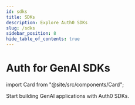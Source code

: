 ```yaml
---
id: sdks
title: SDKs
description: Explore Auth0 SDKs
slug: /sdks
sidebar_position: 8
hide_table_of_contents: true
---
```


# Auth for GenAI SDKs

import Card from "@site/src/components/Card";

Start building GenAI applications with Auth0 SDKs.

<Card href="./javascript-sdk" headerText="JavaScript SDKs" icon="js-with-border.svg" iconBorder={false}/>
<Card href="./python-sdk" headerText="Python SDKs" icon="python-with-border.svg" iconBorder={false}/>
<Card href="./langchain-sdk" headerText="LangChain SDKs" icon="langchain.svg" iconBorder={false}/>
<Card href="./llamaindex-sdk" headerText="LlamaIndex SDKs" icon="llamadex.svg" iconBorder={false}/>
<Card href="./vercel-ai-sdk" headerText="Vercel AI SDKs" icon="vercel.svg" iconBorder={false}/>
<Card href="./genkit-sdk" headerText="Genkit SDKs" icon="genkit.svg" iconBorder={false}/>
<Card href="./cloudflare-sdk" headerText="Cloudflare SDKs" icon="cloudflare.svg" iconBorder={false}/>